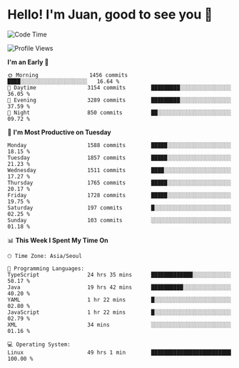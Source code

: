 # Hello! I'm Juan, good to see you 👋

<!--
**Y-k-Y/Y-k-Y** is a ✨ _special_ ✨ repository because its `README.md` (this file) appears on your GitHub profile.

Here are some ideas to get you started:

- 🔭 I’m currently working on ...
- 🌱 I’m currently learning ...
- 👯 I’m looking to collaborate on ...
- 🤔 I’m looking for help with ...
- 💬 Ask me about ...
- 📫 How to reach me: ...
- 😄 Pronouns: ...
- ⚡ Fun fact: ...
-->
<!--
![Profile views](https://gpvc.arturio.dev/Y-k-Y)

[![Omid Nikrah StackOverflow](https://github-readme-stackoverflow.vercel.app/?userID=9517076)](https://stackoverflow.com/users/9517076/i-have-10-fingers)
-->

<!--START_SECTION:waka-->
![Code Time](http://img.shields.io/badge/Code%20Time-1%2C276%20hrs%2040%20mins-blue)

![Profile Views](http://img.shields.io/badge/Profile%20Views-0-blue)

**I'm an Early 🐤** 

```text
🌞 Morning                1456 commits        ████░░░░░░░░░░░░░░░░░░░░░   16.64 % 
🌆 Daytime                3154 commits        █████████░░░░░░░░░░░░░░░░   36.05 % 
🌃 Evening                3289 commits        █████████░░░░░░░░░░░░░░░░   37.59 % 
🌙 Night                  850 commits         ██░░░░░░░░░░░░░░░░░░░░░░░   09.72 % 
```
📅 **I'm Most Productive on Tuesday** 

```text
Monday                   1588 commits        █████░░░░░░░░░░░░░░░░░░░░   18.15 % 
Tuesday                  1857 commits        █████░░░░░░░░░░░░░░░░░░░░   21.23 % 
Wednesday                1511 commits        ████░░░░░░░░░░░░░░░░░░░░░   17.27 % 
Thursday                 1765 commits        █████░░░░░░░░░░░░░░░░░░░░   20.17 % 
Friday                   1728 commits        █████░░░░░░░░░░░░░░░░░░░░   19.75 % 
Saturday                 197 commits         █░░░░░░░░░░░░░░░░░░░░░░░░   02.25 % 
Sunday                   103 commits         ░░░░░░░░░░░░░░░░░░░░░░░░░   01.18 % 
```


📊 **This Week I Spent My Time On** 

```text
🕑︎ Time Zone: Asia/Seoul

💬 Programming Languages: 
TypeScript               24 hrs 35 mins      █████████████░░░░░░░░░░░░   50.17 % 
Java                     19 hrs 42 mins      ██████████░░░░░░░░░░░░░░░   40.20 % 
YAML                     1 hr 22 mins        █░░░░░░░░░░░░░░░░░░░░░░░░   02.80 % 
JavaScript               1 hr 22 mins        █░░░░░░░░░░░░░░░░░░░░░░░░   02.79 % 
XML                      34 mins             ░░░░░░░░░░░░░░░░░░░░░░░░░   01.16 % 

💻 Operating System: 
Linux                    49 hrs 1 min        █████████████████████████   100.00 % 
```


<!--END_SECTION:waka-->
